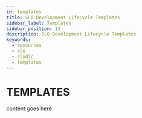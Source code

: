 ```yaml
---
id: templates
title: SLO Development Lifecycle Templates
sidebar_label: Templates
sidebar_position: 13
description: SLO Development Lifecycle Templates
keywords:
  - resources
  - slo
  - slodlc
  - templates
---
```

# TEMPLATES

content goes here

